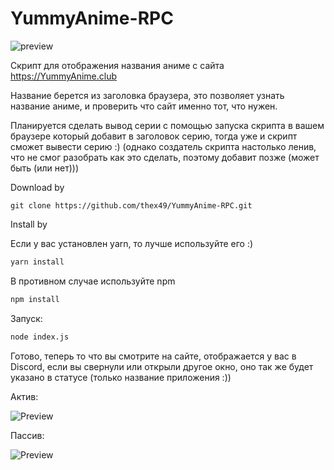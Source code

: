 # YummyAnime-RPC

![preview](https://cdn.discordapp.com/attachments/590297589602320416/632536601070665748/Yummy_Anime_1.png)

Скрипт для отображения названия аниме с сайта https://YummyAnime.club

Название берется из заголовка браузера, это позволяет узнать название аниме, и проверить что сайт именно тот, что нужен.

Планируется сделать вывод серии с помощью запуска скрипта в вашем браузере который добавит в заголовок серию, тогда уже и скрипт сможет вывести серию :) (однако создатель скрипта настолько ленив, что не смог разобрать как это сделать, поэтому добавит позже (может быть (или нет)))

Download by

```git
git clone https://github.com/thex49/YummyAnime-RPC.git
```

Install by 

Если у вас установлен yarn, то лучше используйте его :)

```sh
yarn install
```

В противном случае используйте npm

```sh
npm install
```

Запуск:

```sh
node index.js
```

Готово, теперь то что вы смотрите на сайте, отображается у вас в Discord, если вы свернули или открыли другое окно, оно так же будет указано в статусе (только название приложения :))

Актив:

![Preview](http://i.imgur.com/QMuBLzD.png)

Пассив:

![Preview](http://i.imgur.com/cVmpBOR.png)
